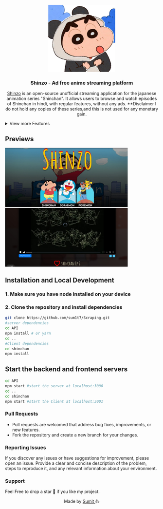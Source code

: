 <p align="center">
  <div align="center">
    <a href="https://watchshinchan.vercel.app/">
      <img alt="AnimeHi" src="/shinchan/src/assest/Shinchan-assests/b822fd5ee0e84c73f5ade20cb68c8099 (1).JPG" width="220"/>
    </a>
  </div>
    <h3 align="center">Shinzo - Ad free anime streaming platform</h3>
</p>
<p align="center">
    <a href="https://watchshinchan.vercel.app/">Shinzo</a> is an open-source unofficial streaming application for the japanese animation series "Shinchan". It allows users to browse and watch episodes of Shinchan in hindi, with regular features, without any ads. **Disclaimer I do not hold any copies of these series,and this is not used for any monetary gain.
 </p>

<details>
<summary>View more Features</summary>

## Features

- Browse and select seasons and episodes of Shinchan.
- Watch episodes with a built-in video player.
- Navigate between episodes using navigation buttons.
- View previously watched episodes.
- Responsive design for various screen sizes.

</details>

## Previews

<div style="text-align: left;">
  <img src="shinchan/src/assest/Cartoons/preview.jpg" alt="Home Page" style="max-width: 80%;" >
    <img src="shinchan/src/assest/Cartoons/preview-player.jpg" alt="Player Page" style="max-width: 80%;" >

  

</div>

## Installation and Local Development

### 1. Make sure you have node installed on your device

### 2. Clone the repository and install dependencies

```bash
git clone https://github.com/sum1t7/Scraping.git
#server dependencies
cd API
npm install # or yarn
cd ..
#Client dependencies
cd shinchan
npm install
```

## Start the backend and frontend servers

```bash
cd API
npm start #start the server at localhost:3000
cd ..
cd shinchan
npm start #start the Client at localhost:3001
```

### Pull Requests

- Pull requests are welcomed that address bug fixes, improvements, or new features.
- Fork the repository and create a new branch for your changes.

### Reporting Issues

If you discover any issues or have suggestions for improvement, please open an issue. Provide a clear and concise description of the problem, steps to reproduce it, and any relevant information about your environment.

### Support

Feel Free to drop a star 🌟 if you like my project.

<p align="center" style="text-decoration: none;">Made by <a href="https://github.com/sum1t7" tarGET="_blank">Sumit 
</a>👍</p>
